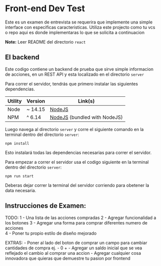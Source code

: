 # Front-end Dev Test

Este es un examen de entrevista se requerira que implemente una simple interface con especificas caracteristicas. Utiliza este projecto como tu vcs o repo aqui es donde implementaras lo que se solicita a continuacion 

**Note:** Leer README del directorio `react`

## El backend

Este codigo contiene un backend de prueba que sirve simple informacion de acciones, en un REST API y esta localizado en el directorio `server`

Para correr el servidor, tendrás que primero instalar las siguientes dependencias.

| Utility | Version | Link(s) |
|------------|---------|---------|
| Node | ~ 14.15 | [NodeJS](https://nodejs.org/en/) |
| NPM | ^ 6.14 | [NodeJS](https://nodejs.org/en/) (bundled with NodeJS) |

Luego navega al directorio `server` y corre el siguiente comando en la terminal dentro del directorio `server`:

```
npm install
```
Esto instalará todas las dependencias necesarias para correr el servidor.

Para empezar a correr el servidor usa el codigo siguiente en la terminal dentro del directorio `server`:

```
npm run start
```

Deberas dejar correr la terminal del servidor corriendo para obetener la data necesaria.


## Instrucciones de Examen:

TODO: 
    1 - Una lista de las acciones compradas 
    2 - Agregar funcionalidad a los botones 
    3 - Agregar una forma para comprar diferentes numero de acciones  
    4 - Poner tu propio estilo de diseño mejorado 
    
EXTRAS: 
    - Poner al lado del boton de comprar un campo para cambiar cantidades de compra ej. - 0 +
    - Agregar un saldo inicial que se vea reflejado el cambio al comprar una accion 
    - Agregar cualquier cosa innovadora que quieras que demuestre tu pasion por frontend
